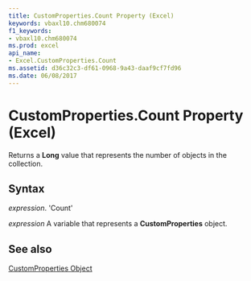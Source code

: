 ```yaml
---
title: CustomProperties.Count Property (Excel)
keywords: vbaxl10.chm680074
f1_keywords:
- vbaxl10.chm680074
ms.prod: excel
api_name:
- Excel.CustomProperties.Count
ms.assetid: d36c32c3-df61-0968-9a43-daaf9cf7fd96
ms.date: 06/08/2017
---
```



# CustomProperties.Count Property (Excel)

Returns a  **Long** value that represents the number of objects in the collection.


## Syntax

 _expression_. 'Count'

 _expression_ A variable that represents a **CustomProperties** object.


## See also


[CustomProperties Object](Excel.CustomProperties.md)

